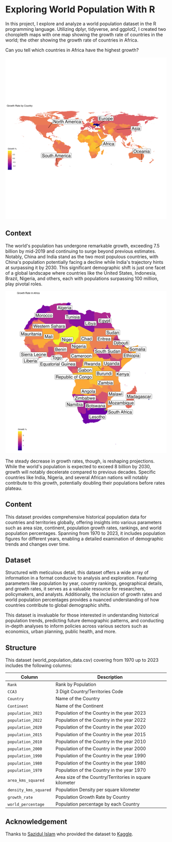 # Exploring World Population With R
In this project, I explore and analyze a world population dataset in the R programming language. Utilizing dplyr, tidyverse, and ggplot2, I created two choropleth maps with one map showing the growth rate of countries in the world; the other showing the growth rate of countries in Africa.

Can you tell which countries in Africa have the highest growth?


![Growth Rate By Country in R](world_plot.png)

## Context

The world's population has undergone remarkable growth, exceeding 7.5 billion by mid-2019 and continuing to surge beyond previous estimates. Notably, China and India stand as the two most populous countries, with China's population potentially facing a decline while India's trajectory hints at surpassing it by 2030. This significant demographic shift is just one facet of a global landscape where countries like the United States, Indonesia, Brazil, Nigeria, and others, each with populations surpassing 100 million, play pivotal roles.

![Growth Rate in Africa](africa_plot.png)

The steady decrease in growth rates, though, is reshaping projections. While the world's population is expected to exceed 8 billion by 2030, growth will notably decelerate compared to previous decades. Specific countries like India, Nigeria, and several African nations will notably contribute to this growth, potentially doubling their populations before rates plateau.

## Content

This dataset provides comprehensive historical population data for countries and territories globally, offering insights into various parameters such as area size, continent, population growth rates, rankings, and world population percentages. Spanning from 1970 to 2023, it includes population figures for different years, enabling a detailed examination of demographic trends and changes over time.

## Dataset

Structured with meticulous detail, this dataset offers a wide array of information in a format conducive to analysis and exploration. Featuring parameters like population by year, country rankings, geographical details, and growth rates, it serves as a valuable resource for researchers, policymakers, and analysts. Additionally, the inclusion of growth rates and world population percentages provides a nuanced understanding of how countries contribute to global demographic shifts.

This dataset is invaluable for those interested in understanding historical population trends, predicting future demographic patterns, and conducting in-depth analyses to inform policies across various sectors such as economics, urban planning, public health, and more.

## Structure

This dataset (world_population_data.csv) covering from 1970 up to 2023 includes the following columns:

| Column | Description |
|--------|-------------|
| `Rank` | Rank by Population |
| `CCA3` | 3 Digit Country/Territories Code |
| `Country` | Name of the Country|
| `Continent` | Name of the Continent|
| `population_2023` | Population of the Country in the year 2023 |
| `population_2022` | Population of the Country in the year 2022 |
| `population_2020` | Population of the Country in the year 2020 |
| `population_2015` | Population of the Country in the year 2015 |
| `population_2010` | Population of the Country in the year 2010 |
| `population_2000` | Population of the Country in the year 2000 |
| `population_1990` | Population of the Country in the year 1990 |
| `population_1980` | Population of the Country in the year 1980 |
| `population_1970` | Population of the Country in the year 1970 |
| `area_kms_squared` | Area size of the Country/Territories in square kilometer |
| `density_kms_squared` | Population Density per square kilometer |
| `growth_rate` | Population Growth Rate by Country |
| `world_percentage` | Population percentage by each Country |

## Acknowledgement

Thanks to [Sazidul Islam](https://github.com/sazidthe1) who provided the dataset to [Kaggle](https://www.kaggle.com/datasets/sazidthe1/world-population-data/data).


